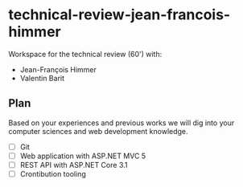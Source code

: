 # technical-review-jean-francois-himmer

Workspace for the technical review (60') with:
- Jean-François Himmer
- Valentin Barit

## Plan

Based on your experiences and previous works we will dig into your computer sciences and web development knowledge. 

- [ ] Git
- [ ] Web application with ASP.NET MVC 5
- [ ] REST API with ASP.NET Core 3.1
- [ ] Crontibution tooling
